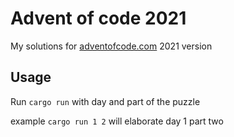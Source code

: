 # Advent of code 2021
My solutions for [adventofcode.com](https://adventofcode.com/2021) 2021 version

## Usage

Run `cargo run` with day and part of the puzzle

example `cargo run 1 2` will elaborate day 1 part two 
